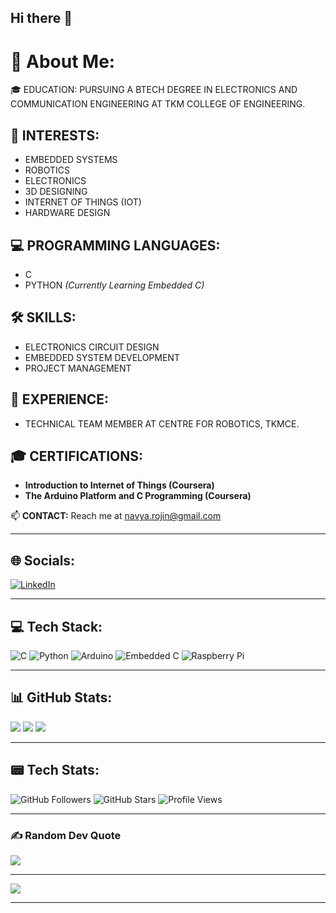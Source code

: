 ## Hi there 👋

# 💫 About Me:
🎓 EDUCATION: PURSUING A BTECH DEGREE IN ELECTRONICS AND COMMUNICATION ENGINEERING AT TKM COLLEGE OF ENGINEERING.

## 🤖 INTERESTS:
- EMBEDDED SYSTEMS
- ROBOTICS
- ELECTRONICS
- 3D DESIGNING
- INTERNET OF THINGS (IOT)
- HARDWARE DESIGN

## 💻 PROGRAMMING LANGUAGES:
- C
- PYTHON *(Currently Learning Embedded C)*

## 🛠 SKILLS:
- ELECTRONICS CIRCUIT DESIGN
- EMBEDDED SYSTEM DEVELOPMENT
- PROJECT MANAGEMENT

## 🚀 EXPERIENCE:
- TECHNICAL TEAM MEMBER AT CENTRE FOR ROBOTICS, TKMCE.

## 🎓 CERTIFICATIONS:
- **Introduction to Internet of Things (Coursera)**
- **The Arduino Platform and C Programming (Coursera)**

📫 **CONTACT:** Reach me at [navya.rojin@gmail.com](mailto:navya.rojin@gmail.com)

---
## 🌐 Socials:
[![LinkedIn](https://img.shields.io/badge/LinkedIn-%230077B5.svg?logo=linkedin&logoColor=white)](https://www.linkedin.com/in/navya-deena-rojin)


---
## 💻 Tech Stack:
![C](https://img.shields.io/badge/c-%2300599C.svg?style=plastic&logo=c&logoColor=white) 
![Python](https://img.shields.io/badge/python-3670A0?style=plastic&logo=python&logoColor=ffdd54) 
![Arduino](https://img.shields.io/badge/-Arduino-00979D?style=plastic&logo=Arduino&logoColor=white) 
![Embedded C](https://img.shields.io/badge/embeddedc-%23000000.svg?style=plastic&logo=c&logoColor=white) 
![Raspberry Pi](https://img.shields.io/badge/-RaspberryPi-C51A4A?style=plastic&logo=Raspberry-Pi)

---
## 📊 GitHub Stats:
![](https://github-readme-stats.vercel.app/api?username=navyadeenarojin&theme=dark&hide_border=true&include_all_commits=false&count_private=true)
![](https://github-readme-streak-stats.herokuapp.com/?user=navyarojin&theme=dark&hide_border=true)
![](https://github-readme-stats.vercel.app/api/top-langs/?username=navyarojin&theme=dark&hide_border=true&include_all_commits=false&count_private=true&layout=compact)

---
## 📟 Tech Stats:
![GitHub Followers](https://img.shields.io/github/followers/navyarojin?style=social)
![GitHub Stars](https://img.shields.io/github/stars/navyarojin?style=social)
![Profile Views](https://komarev.com/ghpvc/?username=navyarojin&color=blue)

---
### ✍️ Random Dev Quote
![](https://quotes-github-readme.vercel.app/api?type=horizontal&theme=radical)

---
[![](https://visitcount.itsvg.in/api?id=navyadeenarojin&icon=0&color=0)](https://visitcount.itsvg.in)

---

<!-- Proudly created with GPRM ( https://gprm.itsvg.in ) -->


